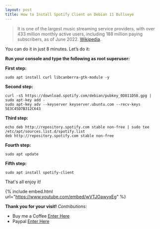 ```yaml
---
layout: post
title: How to Install Spotify Client on Debian 11 Bullseye
---
```


>It is one of the largest music streaming service providers, with over 433 million monthly active users, including 188 million paying subscribers, as of June 2022. 
[Wikipedia](https://en.wikipedia.org/wiki/Spotify).


You can do it in just 8 minutes. Let’s do it:

**Run your console and type the following as root superuser:**

**First step:**

```code
sudo apt install curl libcanberra-gtk-module -y
```

**Second step:**

```code
curl -sS https://download.spotify.com/debian/pubkey_0D811D58.gpg | sudo apt-key add -
sudo apt-key adv --keyserver keyserver.ubuntu.com --recv-keys 5E3C45D7B312C643
```

**Third step:**

```code
echo deb http://repository.spotify.com stable non-free | sudo tee /etc/apt/sources.list.d/spotify.list
deb http://repository.spotify.com stable non-free
```

**Fourth step:**

```code
sudo apt update
```

**Fifth step:**

```code
sudo apt install spotify-client
```

That's all enjoy it!

{% include embed.html url="https://www.youtube.com/embed/wVTJOawyxEg" %}

**Thank you for your visit!**
*Contributions:*

+ Buy me a Coffee [Enter Here](https://www.buymeacoffee.com/alvaloper)
+ Paypal [Enter Here](https://www.paypal.com/paypalme/ingespinozalj)